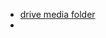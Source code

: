 - [drive media folder](https://drive.google.com/drive/u/0/folders/1vkqI1AJXXRUIJcGYFQZRXqboKpanHM9v)
-